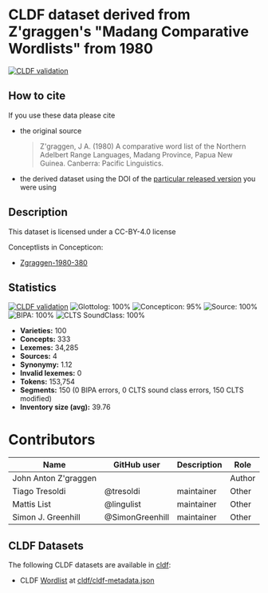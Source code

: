 # CLDF dataset derived from Z'graggen's "Madang Comparative Wordlists" from 1980

[![CLDF validation](https://github.com/lexibank/zgraggenmadang/workflows/CLDF-validation/badge.svg)](https://github.com/lexibank/zgraggenmadang/actions?query=workflow%3ACLDF-validation)

## How to cite

If you use these data please cite
- the original source
  > Z'graggen, J A. (1980) A comparative word list of the Northern Adelbert Range Languages, Madang Province, Papua New Guinea. Canberra: Pacific Linguistics.
- the derived dataset using the DOI of the [particular released version](../../releases/) you were using

## Description


This dataset is licensed under a CC-BY-4.0 license


Conceptlists in Concepticon:
- [Zgraggen-1980-380](https://concepticon.clld.org/contributions/Zgraggen-1980-380)
## Statistics


[![CLDF validation](https://github.com/lexibank/zgraggenmadang/workflows/CLDF-validation/badge.svg)](https://github.com/lexibank/zgraggenmadang/actions?query=workflow%3ACLDF-validation)
![Glottolog: 100%](https://img.shields.io/badge/Glottolog-100%25-brightgreen.svg "Glottolog: 100%")
![Concepticon: 95%](https://img.shields.io/badge/Concepticon-95%25-green.svg "Concepticon: 95%")
![Source: 100%](https://img.shields.io/badge/Source-100%25-brightgreen.svg "Source: 100%")
![BIPA: 100%](https://img.shields.io/badge/BIPA-100%25-brightgreen.svg "BIPA: 100%")
![CLTS SoundClass: 100%](https://img.shields.io/badge/CLTS%20SoundClass-100%25-brightgreen.svg "CLTS SoundClass: 100%")

- **Varieties:** 100
- **Concepts:** 333
- **Lexemes:** 34,285
- **Sources:** 4
- **Synonymy:** 1.12
- **Invalid lexemes:** 0
- **Tokens:** 153,754
- **Segments:** 150 (0 BIPA errors, 0 CLTS sound class errors, 150 CLTS modified)
- **Inventory size (avg):** 39.76

# Contributors

Name                 | GitHub user     | Description                          | Role
---                  | ---             | ---                                  | ---
John Anton Z'graggen |                 |                                      | Author
Tiago Tresoldi       | @tresoldi       | maintainer                           | Other
Mattis List          | @lingulist      | maintainer                           | Other
Simon J. Greenhill   | @SimonGreenhill | maintainer                           | Other




## CLDF Datasets

The following CLDF datasets are available in [cldf](cldf):

- CLDF [Wordlist](https://github.com/cldf/cldf/tree/master/modules/Wordlist) at [cldf/cldf-metadata.json](cldf/cldf-metadata.json)
